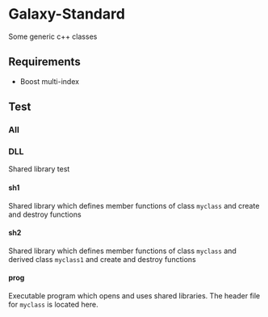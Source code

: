 Galaxy-Standard
===============

Some generic c++ classes

## Requirements
- Boost multi-index

## Test

### All

### DLL

Shared library test

#### sh1

Shared library which defines member functions of class ``myclass`` and create and destroy functions

#### sh2

Shared library which defines member functions of class ``myclass`` and derived class ``myclass1`` and create and destroy functions

#### prog

Executable program which opens and uses shared libraries. The header file for ``myclass`` is located here.



